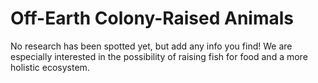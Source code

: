 # Off-Earth Colony-Raised Animals

No research has been spotted yet, but add any info you find!  We are especially interested in the possibility of raising fish for food and a more holistic ecosystem.
